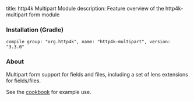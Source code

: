 title: http4k Multipart Module
description: Feature overview of the http4k-multipart form module

### Installation (Gradle)
```compile group: "org.http4k", name: "http4k-multipart", version: "3.3.0"```

### About

Multipart form support for fields and files, including a set of lens extensions for fields/files.

See the [cookbook](/cookbook/multipart_forms/) for example use.
